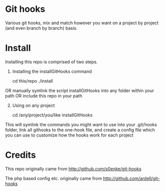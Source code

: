 Git hooks
=========

Various git hooks, mix and match however you want on a project by project (and even branch by branch) basis.

# Install

Installing this repo is comprised of two steps.

1) Installing the installGitHooks command

	cd this/repo
	./install

OR manually symlink the script installGitHooks into any folder within your path
OR include this repo in your path

2) Using on any project

	cd /any/project/you/like
	installGitHooks

This will symlink the commands you might want to use into your .git/hooks folder, link all githooks to the one-hook file, and create a config file which you can use to customize how the hooks work
for each project

# Credits

This repo originally came from http://github.com/s0enke/git-hooks

The php based config etc. originally came from http://github.com/ardell/git-hooks
